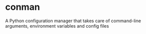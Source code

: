 conman
======

A Python configuration manager that takes care of command-line arguments, environment variables and config files

